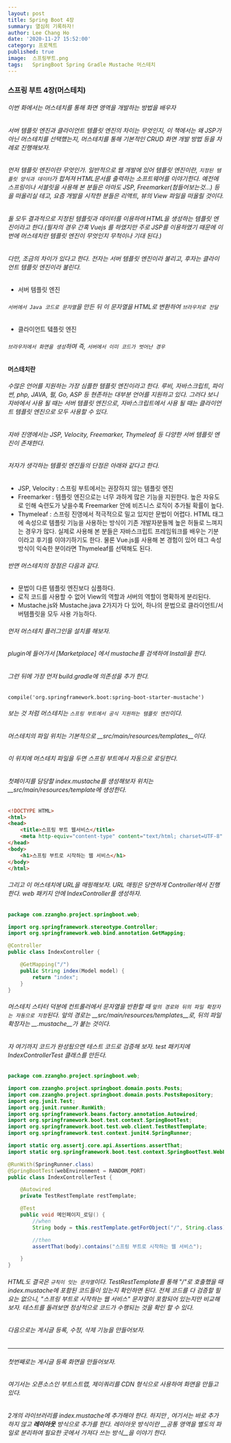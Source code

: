 ```yaml
---
layout: post
title: Spring Boot 4장
summary: 열심히 기록하자!
author: Lee Chang Ho
date: '2020-11-27 15:52:00'
category: 프로젝트
published: true
image:  스프링부트.png
tags:   SpringBoot Spring Gradle Mustache 머스테치
---
```


### 스프링 부트 4장(머스테치)  

###### 이번 화에서는 머스테치를 통해 화면 영역을 개발하는 방법을 배우자  

###### 서버 템플릿 엔진과 클라이언트 템플릿 엔진의 차이는 무엇인지, 이 책에서는 왜 JSP가 아닌 머스테치를 선택했는지, 머스테치를 통해 기본적인 CRUD 화면 개발 방법 등을 차례로 진행해보자.  

###### 먼저 템플릿 엔진이란 무엇인가. 일반적으로 웹 개발에 있어 템플릿 엔진이란, `지정된 템플릿 양식과 데이터`가 합쳐져 HTML문서를 출력하는 소프트웨어를 이야기한다. 예전에 스프링이나 서블릿을 사용해 본 분들은 아마도 JSP, Freemarker(첨들어보는것...) 등을 떠올리실 테고, 요즘 개발을 시작한 분들은 리액트, 뷰의 View 파일을 떠올릴 것이다.  
###### 둘 모두 결과적으로 지정된 템플릿과 데이터를 이용하여 HTML을 생성하는 템플릿 엔진이라고 한다.(필자의 경우 간혹 Vuejs 를 하였지만 주로 JSP를 이용하였기 때문에 이번에 머스테치란 템플릿 엔진이 무엇인지 무척이나 기대 된다.)  

###### 다만, 조금의 차이가 있다고 한다. 전자는 서버 템플릿 엔진이라 불리고, 후자는 클라이언트 템플릿 엔진이라 불린다.  

+ 서버 템플릿 엔진
###### `서버에서 Java 코드로 문자열`을 만든 뒤 이 문자열을 HTML로 변환하여 `브라우저로 전달`  

+ 클라이언트 텤플릿 엔진
###### `브라우저에서 화면을 생성`하며 즉, `서버에서 이미 코드가 벗어난 경우`  

#### 머스테치란  

###### 수많은 언어를 지원하는 가장 심플한 템플릿 엔진이라고 한다. 루비, 자바스크립트, 파이썬, php, JAVA, 펄, Go, ASP 등 현존하는 대부분 언어를 지원하고 있다. 그러다 보니 자바에서 사용 될 때는 서버 템플릿 엔진으로, 자바스크립트에서 사용 될 때는 클라이언트 템플릿 엔진으로 모두 사용할 수 있다.  
###### 자바 진영에서는 JSP, Velocity, Freemarker, Thymeleaf 등 다양한 서버 템플릿 엔진이 존재한다.  
###### 저자가 생각하는 템플릿 엔진들의 단점은 아래와 같다고 한다.  
+ JSP, Velocity : 스프링 부트에서는 권장하지 않는 템플릿 엔진
+ Freemarker : 템플릿 엔진으로는 너무 과하게 많은 기능을 지원한다. 높은 자유도로 인해 숙련도가 낮을수록 Freemarker 안에 비즈니스 로직이 추가될 확률이 높다.
+ Thymeleaf : 스프링 진영에서 적극적으로 밀고 있지만 문법이 어렵다. HTML 태그에 속성으로 템플릿 기능을 사용하는 방식이 기존 개발자분들께 높은 허들로 느껴지는 경우가 많다. 실제로 사용해 본 분들은 자바스크립트 프레임워크를 배우는 기분이라고 후기를 이야기하기도 한다. 물론 Vue.js를 사용해 본 경험이 있어 태그 속성 방식이 익숙한 분이라면 Thymeleaf를 선택해도 된다.

###### 반면 머스테치의 장점은 다음과 같다.  
+ 문법이 다른 템플릿 엔진보다 심플하다.
+ 로직 코드를 사용할 수 없어 View의 역할과 서버의 역할이 명확하게 분리된다.
+ Mustache.js와 Mustache.java 2가지가 다 있어, 하나의 문법으로 클라이언트/서버템플릿을 모두 사용 가능하다.

###### 먼저 머스테치 플러그인을 설치를 해보자.  
###### plugin에 들어가서 [Marketplace] 에서 mustache를 검색하여 Install을 한다.  
###### 그런 뒤에 가장 먼저 build.gradle에 의존성을 추가 한다.  

```properties
compile('org.springframework.boot:spring-boot-starter-mustache')
```

###### 보는 것 처럼 머스테치는 `스프링 부트에서 공식 지원하는 템플릿 엔진`이다.  
###### 머스테치의 파일 위치는 기본적으로 __src/main/resources/templates__이다.  
###### 이 위치에 머스테치 파일을 두면 스프링 부트에서 자동으로 로딩한다.  
###### 첫페이지를 담당할 index.mustache를 생성해보자 위치는 __src/main/resources/template에 생성한다.

```html
<!DOCTYPE HTML>
<html>
<head>
    <title>스프링 부트 웹서비스</title>
    <meta http-equiv="content-type" content="text/html; charset=UTF-8" />
</head>
<body>
    <h1>스프링 부트로 시작하는 웹 서비스</h1>
</body>
</html>
```

###### 그리고 이 머스테치에 URL을 매핑해보자. URL 매핑은 당연하게 Controller에서 진행한다. web 패키지 안에 IndexController를 생성하자.  

```java
package com.zzangho.project.springboot.web;

import org.springframework.stereotype.Controller;
import org.springframework.web.bind.annotation.GetMapping;

@Controller
public class IndexController {

    @GetMapping("/")
    public String index(Model model) {
        return "index";
    }
}

```

###### 머스테치 스타터 덕분에 컨트롤러에서 문자열을 반환할 때 `앞의 경로와 뒤의 파일 확장자는 자동으로 지정`된다. 앞의 경로는 __src/main/resources/templates__로, 뒤의 파일 확장자는 __.mustache__가 붙는 것이다.  

###### 자 여기까지 코드가 완성됬으면 테스트 코드로 검증해 보자. test 패키지에 IndexControllerTest 클래스를 만든다.  

```java
package com.zzangho.project.springboot.web;

import com.zzangho.project.springboot.domain.posts.Posts;
import com.zzangho.project.springboot.domain.posts.PostsRepository;
import org.junit.Test;
import org.junit.runner.RunWith;
import org.springframework.beans.factory.annotation.Autowired;
import org.springframework.boot.test.context.SpringBootTest;
import org.springframework.boot.test.web.client.TestRestTemplate;
import org.springframework.test.context.junit4.SpringRunner;

import static org.assertj.core.api.Assertions.assertThat;
import static org.springframework.boot.test.context.SpringBootTest.WebEnvironment.RANDOM_PORT;

@RunWith(SpringRunner.class)
@SpringBootTest(webEnvironment = RANDOM_PORT)
public class IndexControllerTest {

    @Autowired
    private TestRestTemplate restTemplate;

    @Test
    public void 메인페이지_로딩() {
        //when
        String body = this.restTemplate.getForObject("/", String.class);

        //then
        assertThat(body).contains("스프링 부트로 시작하는 웹 서비스");

    }
}

```

###### HTML도 결국은 `규칙이 잇는 문자열`이다. TestRestTemplate를 통해 "/"로 호출했을 때 index.mustache에 포함된 코드들이 있는지 확인하면 된다. 전체 코드를 다 검증할 필요는 없으니, "스프링 부트로 시작하는 웹 서비스" 문자열이 포함되어 있는지만 비교해보자. 테스트를 돌려보면 정상적으로 코드가 수행되는 것을 확인 할 수 있다.  

###### 다음으로는 게시글 등록, 수정, 삭제 기능을 만들어보자.  
---
###### 첫번째로는 게시글 등록 화면을 만들어보자.  
###### 여기서는 오픈소스인 부트스트랩, 제이쿼리를 CDN 형식으로 사용하여 화면을 만들고 있다.
###### 2개의 라이브러리를 index.mustache에 추가해야 한다. 하지만 , 여기서는 바로 추가하지 않고 __레이아웃__ 방식으로 추가를 한다. 레이아웃 방식이란 __공통 영역을 별도의 파일로 분리하여 필요한 곳에서 가져다 쓰는 방식__을 이야기 한다.  
